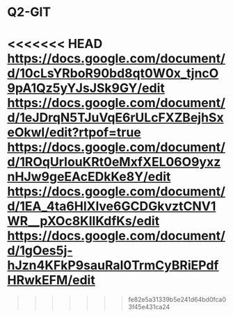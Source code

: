 # Q2-GIT
<<<<<<< HEAD
https://docs.google.com/document/d/10cLsYRboR90bd8qt0W0x_tjncO9pA1Qz5yYJsJSk9GY/edit
https://docs.google.com/document/d/1eJDrqN5TJuVqE6rULcFXZBejhSxeOkwl/edit?rtpof=true
https://docs.google.com/document/d/1ROqUrIouKRt0eMxfXEL06O9yxznHJw9geEAcEDkKe8Y/edit
https://docs.google.com/document/d/1EA_4ta6HlXlve6GCDGkvztCNV1WR__pXOc8KIlKdfKs/edit
https://docs.google.com/document/d/1gOes5j-hJzn4KFkP9sauRaI0TrmCyBRiEPdfHRwkEFM/edit
=======
>>>>>>> fe82e5a31339b5e241d64bd0fca03f45e431ca24
